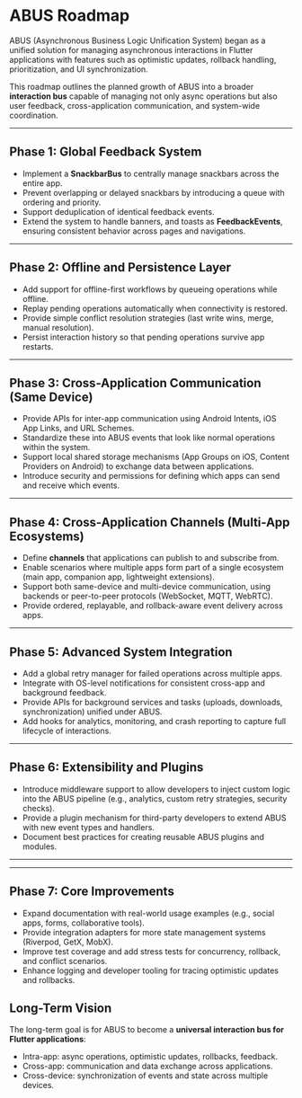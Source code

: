 # ABUS Roadmap

ABUS (Asynchronous Business Logic Unification System) began as a unified solution for managing asynchronous interactions in Flutter applications with features such as optimistic updates, rollback handling, prioritization, and UI synchronization.

This roadmap outlines the planned growth of ABUS into a broader **interaction bus** capable of managing not only async operations but also user feedback, cross-application communication, and system-wide coordination.

---

## Phase 1: Global Feedback System
- Implement a **SnackbarBus** to centrally manage snackbars across the entire app.
- Prevent overlapping or delayed snackbars by introducing a queue with ordering and priority.
- Support deduplication of identical feedback events.
- Extend the system to handle banners, and toasts as **FeedbackEvents**, ensuring consistent behavior across pages and navigations.

---

## Phase 2: Offline and Persistence Layer
- Add support for offline-first workflows by queueing operations while offline.
- Replay pending operations automatically when connectivity is restored.
- Provide simple conflict resolution strategies (last write wins, merge, manual resolution).
- Persist interaction history so that pending operations survive app restarts.

---

## Phase 3: Cross-Application Communication (Same Device)
- Provide APIs for inter-app communication using Android Intents, iOS App Links, and URL Schemes.
- Standardize these into ABUS events that look like normal operations within the system.
- Support local shared storage mechanisms (App Groups on iOS, Content Providers on Android) to exchange data between applications.
- Introduce security and permissions for defining which apps can send and receive which events.

---

## Phase 4: Cross-Application Channels (Multi-App Ecosystems)
- Define **channels** that applications can publish to and subscribe from.
- Enable scenarios where multiple apps form part of a single ecosystem (main app, companion app, lightweight extensions).
- Support both same-device and multi-device communication, using backends or peer-to-peer protocols (WebSocket, MQTT, WebRTC).
- Provide ordered, replayable, and rollback-aware event delivery across apps.

---

## Phase 5: Advanced System Integration
- Add a global retry manager for failed operations across multiple apps.
- Integrate with OS-level notifications for consistent cross-app and background feedback.
- Provide APIs for background services and tasks (uploads, downloads, synchronization) unified under ABUS.
- Add hooks for analytics, monitoring, and crash reporting to capture full lifecycle of interactions.

---

## Phase 6: Extensibility and Plugins
- Introduce middleware support to allow developers to inject custom logic into the ABUS pipeline (e.g., analytics, custom retry strategies, security checks).
- Provide a plugin mechanism for third-party developers to extend ABUS with new event types and handlers.
- Document best practices for creating reusable ABUS plugins and modules.

---

---

## Phase 7: Core Improvements
- Expand documentation with real-world usage examples (e.g., social apps, forms, collaborative tools).
- Provide integration adapters for more state management systems (Riverpod, GetX, MobX).
- Improve test coverage and add stress tests for concurrency, rollback, and conflict scenarios.
- Enhance logging and developer tooling for tracing optimistic updates and rollbacks.

## Long-Term Vision
The long-term goal is for ABUS to become a **universal interaction bus for Flutter applications**:
- Intra-app: async operations, optimistic updates, rollbacks, feedback.
- Cross-app: communication and data exchange across applications.
- Cross-device: synchronization of events and state across multiple devices.

